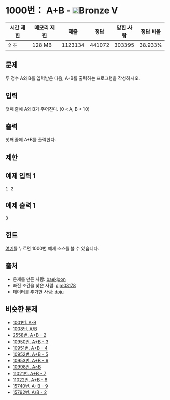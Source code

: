# 1000번： A+B - <img src="https://static.solved.ac/tier_small/1.svg" style="height:20px" />Bronze V


| 시간 제한 | 메모리 제한 | 제출 | 정답 | 맞힌 사람 | 정답 비율 |
| --- | --- | --- | --- | --- | --- |
| 2 초 | 128 MB | 1123134 | 441072 | 303395 | 38.933% |


## 문제


두 정수 A와 B를 입력받은 다음, A+B를 출력하는 프로그램을 작성하시오.




## 입력


첫째 줄에 A와 B가 주어진다. (0 < A, B < 10)




## 출력


첫째 줄에 A+B를 출력한다.




## 제한




## 예제 입력 1


<pre>1 2
</pre>


## 예제 출력 1


<pre>3
</pre>




## 힌트


[여기](https://www.acmicpc.net/help/language)를 누르면 1000번 예제 소스를 볼 수 있습니다.




## 출처


- 문제를 만든 사람: [baekjoon](/user/baekjoon)
- 빠진 조건을 찾은 사람: [djm03178](/user/djm03178)
- 데이터를 추가한 사람: [doju](/user/doju)



## 비슷한 문제


- [1001번. A-B](/problem/1001)
- [1008번. A/B](/problem/1008)
- [2558번. A+B - 2](/problem/2558)
- [10950번. A+B - 3](/problem/10950)
- [10951번. A+B - 4](/problem/10951)
- [10952번. A+B - 5](/problem/10952)
- [10953번. A+B - 6](/problem/10953)
- [10998번. A×B](/problem/10998)
- [11021번. A+B - 7](/problem/11021)
- [11022번. A+B - 8](/problem/11022)
- [15740번. A+B - 9](/problem/15740)
- [15792번. A/B - 2](/problem/15792)




